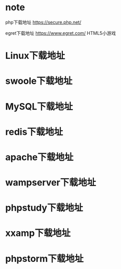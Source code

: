 # note
 php下载地址 https://secure.php.net/
 
 egret下载地址 https://www.egret.com/ HTML5小游戏
# Linux下载地址 
# swoole下载地址
# MySQL下载地址
# redis下载地址
# apache下载地址
# wampserver下载地址
# phpstudy下载地址
# xxamp下载地址
# phpstorm下载地址
